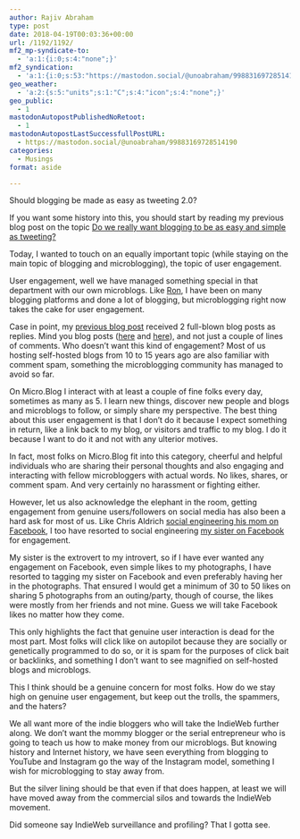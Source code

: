 ```yaml
---
author: Rajiv Abraham
type: post
date: 2018-04-19T00:03:36+00:00
url: /1192/1192/
mf2_mp-syndicate-to:
  - 'a:1:{i:0;s:4:"none";}'
mf2_syndication:
  - 'a:1:{i:0;s:53:"https://mastodon.social/@unoabraham/99883169728514190";}'
geo_weather:
  - 'a:2:{s:5:"units";s:1:"C";s:4:"icon";s:4:"none";}'
geo_public:
  - 1
mastodonAutopostPublishedNoRetoot:
  - 1
mastodonAutopostLastSuccessfullPostURL:
  - https://mastodon.social/@unoabraham/99883169728514190
categories:
  - Musings
format: aside

---
```

Should blogging be made as easy as tweeting 2.0?

<p style="text-align: left;">
  If you want some history into this, you should start by reading my previous blog post on the topic <a href="https://abraham.uno/1122/1122/" target="_blank" rel="noopener">Do we really want blogging to be as easy and simple as tweeting?</a>
</p>

<p style="text-align: left;">
  Today, I wanted to touch on an equally important topic (while staying on the main topic of blogging and microblogging), the topic of user engagement.
</p>

<p style="text-align: left;">
  User engagement, well we have managed something special in that department with our own microblogs. Like <a href="http://micro.blog/ron" target="_blank" rel="noopener">Ron</a>, I have been on many blogging platforms and done a lot of blogging, but microblogging right now takes the cake for user engagement.
</p>

<p style="text-align: left;">
  Case in point, my <a href="https://abraham.uno/1122/1122/" target="_blank" rel="noopener">previous blog post</a> received 2 full-blown blog posts as replies. Mind you blog posts (<a href="https://matigo.ca/2018/04/17/yes-blogging-should-be-easy" target="_blank" rel="noopener">here</a> and <a href="https://simonwoods.net/2018/04/18/we-do-want-blogging-to-be-as-easy-and-simple-as-tweeting/" target="_blank" rel="noopener">here</a>), and not just a couple of lines of comments. Who doesn&#8217;t want this kind of engagement? Most of us hosting self-hosted blogs from 10 to 15 years ago are also familiar with comment spam, something the microblogging community has managed to avoid so far.
</p>

<p style="text-align: left;">
  On Micro.Blog I interact with at least a couple of fine folks every day, sometimes as many as 5. I learn new things, discover new people and blogs and microblogs to follow, or simply share my perspective. The best thing about this user engagement is that I don&#8217;t do it because I expect something in return, like a link back to my blog, or visitors and traffic to my blog. I do it because I want to do it and not with any ulterior motives.
</p>

<p style="text-align: left;">
  In fact, most folks on Micro.Blog fit into this category, cheerful and helpful individuals who are sharing their personal thoughts and also engaging and interacting with fellow microbloggers with actual words. No likes, shares, or comment spam. And very certainly no harassment or fighting either.
</p>

<p style="text-align: left;">
  However, let us also acknowledge the elephant in the room, getting engagement from genuine users/followers on social media has also been a hard ask for most of us. Like Chris Aldrich <a href="http://boffosocko.com/2017/07/11/the-facebook-algorithm-mom-problem/" target="_blank" rel="noopener">social engineering his mom on Facebook</a>, I too have resorted to social engineering <a href="https://www.facebook.com/padma.nela" target="_blank" rel="noopener">my sister on Facebook</a> for engagement.
</p>

<p style="text-align: left;">
  My sister is the extrovert to my introvert, so if I have ever wanted any engagement on Facebook, even simple likes to my photographs, I have resorted to tagging my sister on Facebook and even preferably having her in the photographs. That ensured I would get a minimum of 30 to 50 likes on sharing 5 photographs from an outing/party, though of course, the likes were mostly from her friends and not mine. Guess we will take Facebook likes no matter how they come.
</p>

<p style="text-align: left;">
  This only highlights the fact that genuine user interaction is dead for the most part. Most folks will click like on autopilot because they are socially or genetically programmed to do so, or it is spam for the purposes of click bait or backlinks, and something I don&#8217;t want to see magnified on self-hosted blogs and microblogs.
</p>

<p style="text-align: left;">
  This I think should be a genuine concern for most folks. How do we stay high on genuine user engagement, but keep out the trolls, the spammers, and the haters?
</p>

<p style="text-align: left;">
  We all want more of the indie bloggers who will take the IndieWeb further along. We don&#8217;t want the mommy blogger or the serial entrepreneur who is going to teach us how to make money from our microblogs. But knowing history and Internet history, we have seen everything from blogging to YouTube and Instagram go the way of the Instagram model, something I wish for microblogging to stay away from.
</p>

<p style="text-align: left;">
  But the silver lining should be that even if that does happen, at least we will have moved away from the commercial silos and towards the IndieWeb movement.
</p>

<p style="text-align: left;">
  Did someone say IndieWeb surveillance and profiling? That I gotta see.
</p>